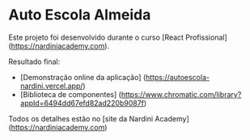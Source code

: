 # Auto Escola Almeida

Este projeto foi desenvolvido durante o curso [React Profissional] (https://nardiniacademy.com).

Resultado final: 

- [Demonstração online da aplicação] (https://autoescola-nardini.vercel.app/)
- [Biblioteca de componentes] (https://www.chromatic.com/library?appId=6494dd67efd82ad220b9087f)

Todos os detalhes estão no [site da Nardini Academy] (https://nardiniacademy.com)
